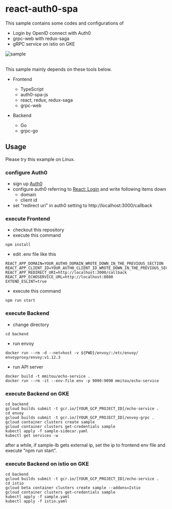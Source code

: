 react-auth0-spa
=============================================================
This sample contains some codes and configurations of 
- Login by OpenID connect with Auth0
- grpc-web with redux-saga
- gRPC service on istio on GKE

![sample](https://user-images.githubusercontent.com/254112/75743456-66b51180-5d54-11ea-84d8-53ac563f88a2.gif)

<br />
This sample mainly depends on these tools below.

- Frontend
	- TypeScript
	- auth0-spa-js
	- react, redux, redux-saga 
	- grpc-web

- Backend
	- Go
	- grpc-go

## Usage

Please try this example on Linux.

### configure Auth0

- sign up [Auth0](https://auth0.com)
- configure auth0 referring to [React: Login](https://auth0.com/docs/quickstart/spa/react/01-login) and write following items down
	- domain
	- client id
- set "redirect uri" in auth0 setting to http://localhost:3000/callback

### execute Frontend

- checkout this repository
- execute this command

```
npm install
```

- edit .env file like this

```
REACT_APP_DOMAIN=YOUR_AUTH0_DOMAIN_WROTE_DOWN_IN_THE_PREVIOUS_SECTION
REACT_APP_CLIENT_ID=YOUR_AUTH0_CLIENT_ID_WROTE_DOWN_IN_THE_PREVIOUS_SECTION
REACT_APP_REDIRECT_URI=http://localhost:3000/callback
REACT_APP_ECHOSERVICE_URL=http://localhost:8080
EXTEND_ESLINT=true
```
- execute this command

```
npm run start
```

### execute Backend

- change directory

```
cd backend
```

- run envoy

```
docker run --rm -d --net=host -v ${PWD}/envoy/:/etc/envoy/  envoyproxy/envoy:v1.12.3 
```

- run API server

```
docker build -t mmitou/echo-service .
docker run --rm -it --env-file env -p 9090:9090 mmitou/echo-service
```

### execute Backend on GKE

```
cd backend
gcloud builds submit -t gcr.io/[YOUR_GCP_PROJECT_ID]/echo-service .
cd envoy
gcloud builds submit -t gcr.io/[YOUR_GCP_PROJECT_ID]/envoy-grpc .
gcloud container clusters create sample
gcloud container clusters get-credentials sample
kubectl apply -f sample-sidecar.yaml
kubectl get services -w
```

after a while, if sample-lb gets external ip, set the ip to frontend env file and execute "npm run start".

### execute Backend on istio on GKE

```
cd backend
gcloud builds submit -t gcr.io/[YOUR_GCP_PROJECT_ID]/echo-service .
cd istio
gcloud beta container clusters create sample --addons=Istio
gcloud container clusters get-credentials sample
kubectl apply -f sample.yaml
kubectl apply -f istio.yaml
```
